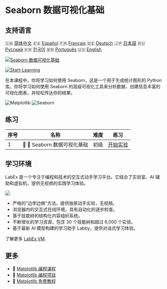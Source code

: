# Seaborn 数据可视化基础

## 支持语言

🇨🇳 [简体中文](README_zh.md) 🇪🇸 [Español](README_es.md) 🇫🇷 [Français](README_fr.md) 🇩🇪 [Deutsch](README_de.md) 🇯🇵 [日本語](README_ja.md) 🇷🇺 [Русский](README_ru.md) 🇰🇷 [한국어](README_ko.md) 🇧🇷 [Português](README_pt.md) 🇺🇸 [English](README.md) 

[![Seaborn 数据可视化基础](https://cover-creator.labex.io/seaborn-data-visualization-basics.png?lang=zh)](https://labex.io/zh/courses/seaborn-data-visualization-basics)

[![Start-Learning](https://img.shields.io/badge/Start-Learning-whitesmoke?style=for-the-badge)](https://labex.io/zh/courses/seaborn-data-visualization-basics)

在本课程中，你将学习如何使用 Seaborn，这是一个用于生成统计图形的 Python 库。你将学习如何使用 Seaborn 的高级可视化工具来分析数据、创建信息丰富的可视化图表，并轻松传达你的结果。

![Matplotlib](https://img.shields.io/badge/Matplotlib-whitesmoke?style=for-the-badge&logo=matplotlib)
![Seaborn](https://img.shields.io/badge/Seaborn-whitesmoke?style=for-the-badge&logo=seaborn)


## 练习

|   序号 | 名称                         | 难度   | 练习                                                                                                     |
|--------|------------------------------|--------|----------------------------------------------------------------------------------------------------------|
|      1 | 📖 🔵 Seaborn 数据可视化基础 | 初级   | <a target='_blank' href='https://labex.io/zh/labs/seaborn-data-visualization-basics-180237'>开始实验</a> |

## 学习环境

LabEx 是一个专注于编程和技术的交互式动手学习平台。它结合了实验室、AI 辅助和虚拟机，提供无视频的实践学习体验。

![](https://tutorial-screenshot.getvm.io/images/vm-1725247253.png)

- 严格的"边学边做"方法，提供独家动手实验，无视频。
- 浏览器内的交互式在线环境，具有自动化的逐步检查。
- 基于技能树的结构化内容组织系统。
- 不断增长的学习资源，包含 30 个技能树和超过 6,000 个实验。
- 基于最新 AI 模型构建的学习助手 Labby，提供对话式学习体验。

了解更多 [LabEx VM](https://support.labex.io/using-labex/virtual-machine).

## 更多

- 🔗 [Matplotlib 编程课程](https://github.com/labex-labs/awesome-programming-courses)
- 🔗 [Matplotlib 编程项目](https://github.com/labex-labs/awesome-programming-projects)
- 🔗 [Matplotlib 免费教程](https://github.com/labex-labs/matplotlib-free-tutorials)

